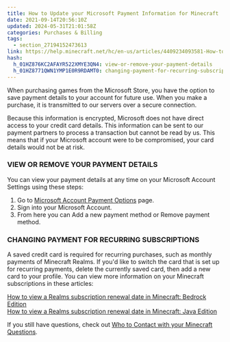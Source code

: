 ```yaml
---
title: How to Update your Microsoft Payment Information for Minecraft
date: 2021-09-14T20:56:10Z
updated: 2024-05-31T21:01:58Z
categories: Purchases & Billing
tags:
  - section_27194152473613
link: https://help.minecraft.net/hc/en-us/articles/4409234093581-How-to-Update-your-Microsoft-Payment-Information-for-Minecraft
hash:
  h_01HZ876KC2AFAYR522XMYE3QN4: view-or-remove-your-payment-details
  h_01HZ8771QWN1YMP1E0R9RDAMT0: changing-payment-for-recurring-subscriptions
---
```


When purchasing games from the Microsoft Store, you have the option to save payment details to your account for future use. When you make a purchase, it is transmitted to our servers over a secure connection.

Because this information is encrypted, Microsoft does not have direct access to your credit card details. This information can be sent to our payment partners to process a transaction but cannot be read by us. This means that if your Microsoft account were to be compromised, your card details would not be at risk.

### VIEW OR REMOVE YOUR PAYMENT DETAILS

You can view your payment details at any time on your Microsoft Account Settings using these steps:

1.  Go to [Microsoft Account Payment Options](https://account.microsoft.com/billing/payments) page.
2.  Sign into your Microsoft Account.
3.  From here you can Add a new payment method or Remove payment method.

### CHANGING PAYMENT FOR RECURRING SUBSCRIPTIONS

A saved credit card is required for recurring purchases, such as monthly payments of Minecraft Realms. If you'd like to switch the card that is set up for recurring payments, delete the currently saved card, then add a new card to your profile. You can view more information on your Minecraft subscriptions in these articles:

[How to view a Realms subscription renewal date in Minecraft: Bedrock Edition](../Manage-Realms-Subscriptions/How-to-View-a-Realms-Subscription-Renewal-Date-for-Minecraft-Bedrock-Edition.md)  
[How to view a Realms subscription renewal date in Minecraft: Java Edition](../Manage-Realms-Subscriptions/How-to-View-a-Realms-Subscription-Renewal-Date-for-Minecraft-Java-Edition.md)

  
If you still have questions, check out [Who to Contact with your Minecraft Questions](../Performance-Troubleshooting/Who-to-contact-with-your-Minecraft-support-questions.md).
